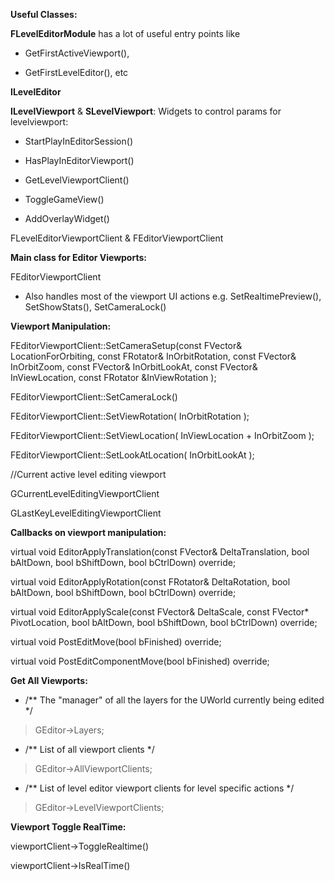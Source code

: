 **Useful Classes:**

**FLevelEditorModule** has a lot of useful entry points like

- GetFirstActiveViewport(),

- GetFirstLevelEditor(), etc

**ILevelEditor**

**ILevelViewport** & **SLevelViewport**: Widgets to control params for levelviewport:

- StartPlayInEditorSession()

- HasPlayInEditorViewport()

- GetLevelViewportClient()

- ToggleGameView()

- AddOverlayWidget()

FLevelEditorViewportClient & FEditorViewportClient

**Main class for Editor Viewports:**

FEditorViewportClient

- Also handles most of the viewport UI actions e.g. SetRealtimePreview(), SetShowStats(), SetCameraLock()

**Viewport Manipulation:**

FEditorViewportClient::SetCameraSetup(const FVector& LocationForOrbiting, const FRotator& InOrbitRotation, const FVector& InOrbitZoom, const FVector& InOrbitLookAt, const FVector& InViewLocation, const FRotator &InViewRotation );

FEditorViewportClient::SetCameraLock()

FEditorViewportClient::SetViewRotation( InOrbitRotation );

FEditorViewportClient::SetViewLocation( InViewLocation + InOrbitZoom );

FEditorViewportClient::SetLookAtLocation( InOrbitLookAt );

//Current active level editing viewport

GCurrentLevelEditingViewportClient

GLastKeyLevelEditingViewportClient

**Callbacks on viewport manipulation:**

virtual void EditorApplyTranslation(const FVector& DeltaTranslation, bool bAltDown, bool bShiftDown, bool bCtrlDown) override;

virtual void EditorApplyRotation(const FRotator& DeltaRotation, bool bAltDown, bool bShiftDown, bool bCtrlDown) override;

virtual void EditorApplyScale(const FVector& DeltaScale, const FVector\* PivotLocation, bool bAltDown, bool bShiftDown, bool bCtrlDown) override;

virtual void PostEditMove(bool bFinished) override;

virtual void PostEditComponentMove(bool bFinished) override;

**Get All Viewports:**

- /\*\* The "manager" of all the layers for the UWorld currently being edited \*/

> GEditor-&gt;Layers;

- /\*\* List of all viewport clients \*/

> GEditor-&gt;AllViewportClients;

- /\*\* List of level editor viewport clients for level specific actions \*/

> GEditor-&gt;LevelViewportClients;

**Viewport Toggle RealTime:**

viewportClient-&gt;ToggleRealtime()

viewportClient-&gt;IsRealTime()
